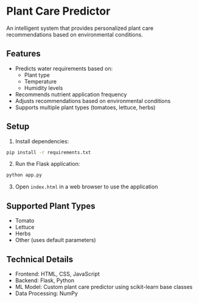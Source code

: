 # Plant Care Predictor

An intelligent system that provides personalized plant care recommendations based on environmental conditions.

## Features

- Predicts water requirements based on:
  - Plant type
  - Temperature
  - Humidity levels
- Recommends nutrient application frequency
- Adjusts recommendations based on environmental conditions
- Supports multiple plant types (tomatoes, lettuce, herbs)

## Setup

1. Install dependencies:
```bash
pip install -r requirements.txt
```

2. Run the Flask application:
```bash
python app.py
```

3. Open `index.html` in a web browser to use the application

## Supported Plant Types

- Tomato
- Lettuce
- Herbs
- Other (uses default parameters)

## Technical Details

- Frontend: HTML, CSS, JavaScript
- Backend: Flask, Python
- ML Model: Custom plant care predictor using scikit-learn base classes
- Data Processing: NumPy
